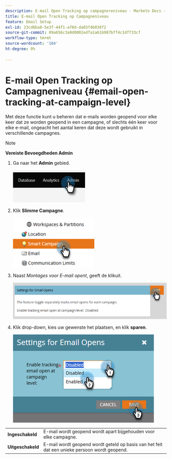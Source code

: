 ```yaml
---
description: E-mail Open Tracking op campagnereniveau - Marketo Docs - Productdocumentatie
title: E-mail Open Tracking op Campagneniveau
feature: Email Setup
exl-id: 23cd6ba8-5e3f-44f1-af8d-da03f4b038f2
source-git-commit: 09a656c3a0d0002edfa1a61b987bff4c1dff33cf
workflow-type: tm+mt
source-wordcount: '104'
ht-degree: 0%

---
```


# E-mail Open Tracking op Campagneniveau {#email-open-tracking-at-campaign-level}

Met deze functie kunt u beheren dat e-mails worden geopend voor elke keer dat ze worden geopend in een campagne, of slechts één keer voor elke e-mail, ongeacht het aantal keren dat deze wordt gebruikt in verschillende campagnes.

>[!NOTE]
>
>**Vereiste Bevoegdheden Admin**

1. Ga naar het **Admin** gebied.

   ![](assets/email-open-tracking-at-campaign-level-1.png)

1. Klik **Slimme Campagne**.

   ![](assets/email-open-tracking-at-campaign-level-2.png)

1. Naast _Montages voor E-mail opent_, geeft de klik **&#x200B;**&#x200B;uit.

   ![](assets/email-open-tracking-at-campaign-level-3.png)

1. Klik drop-down, kies uw gewenste het plaatsen, en klik **sparen**.

   ![](assets/email-open-tracking-at-campaign-level-4.png)

<table><tbody>
  <tr>
    <td><b>Ingeschakeld</b></td>
    <td>E-mail wordt geopend wordt apart bijgehouden voor elke campagne.</td>
  </tr>
  <tr>
    <td><b>Uitgeschakeld</b></td>
    <td>E-mail wordt geopend wordt geteld op basis van het feit dat een unieke persoon wordt geopend.</td>
  </tr>
</tbody>
</table>

